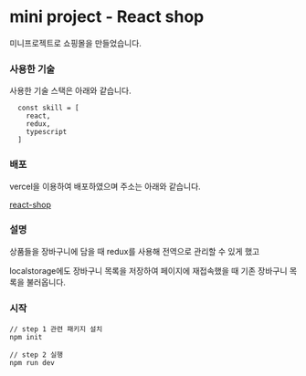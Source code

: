 # mini project - React shop

미니프로젝트로 쇼핑몰을 만들었습니다.

### 사용한 기술
사용한 기술 스택은 아래와 같습니다.
```
  const skill = [
    react, 
    redux, 
    typescript
  ]
```

### 배포
vercel을 이용하여 배포하였으며 주소는 아래와 같습니다.

[react-shop](https://project-shopping-mall.vercel.app/)



### 설명
상품들을 장바구니에 담을 때 redux를 사용해 전역으로 관리할 수 있게 했고

localstorage에도 장바구니 목록을 저장하여 페이지에 재접속했을 때 기존 장바구니 목록을 불러옵니다.



### 시작
```
// step 1 관련 패키지 설치
npm init

// step 2 실행
npm run dev

```
